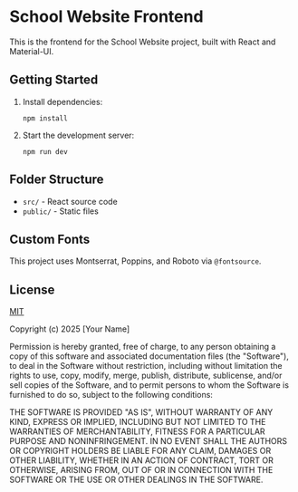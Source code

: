 # School Website Frontend

This is the frontend for the School Website project, built with React and Material-UI.

## Getting Started

1. Install dependencies:

   ```
   npm install
   ```

2. Start the development server:
   ```
   npm run dev
   ```

## Folder Structure

- `src/` - React source code
- `public/` - Static files

## Custom Fonts

This project uses Montserrat, Poppins, and Roboto via `@fontsource`.

## License

[MIT](LICENSE)

Copyright (c) 2025 [Your Name]

Permission is hereby granted, free of charge, to any person obtaining a copy
of this software and associated documentation files (the "Software"), to deal
in the Software without restriction, including without limitation the rights
to use, copy, modify, merge, publish, distribute, sublicense, and/or sell
copies of the Software, and to permit persons to whom the Software is
furnished to do so, subject to the following conditions:

THE SOFTWARE IS PROVIDED "AS IS", WITHOUT WARRANTY OF ANY KIND, EXPRESS OR
IMPLIED, INCLUDING BUT NOT LIMITED TO THE WARRANTIES OF MERCHANTABILITY,
FITNESS FOR A PARTICULAR PURPOSE AND NONINFRINGEMENT. IN NO EVENT SHALL THE
AUTHORS OR COPYRIGHT HOLDERS BE LIABLE FOR ANY CLAIM, DAMAGES OR OTHER
LIABILITY, WHETHER IN AN ACTION OF CONTRACT, TORT OR OTHERWISE, ARISING FROM,
OUT OF OR IN CONNECTION WITH THE SOFTWARE OR THE USE OR OTHER DEALINGS IN THE
SOFTWARE.
